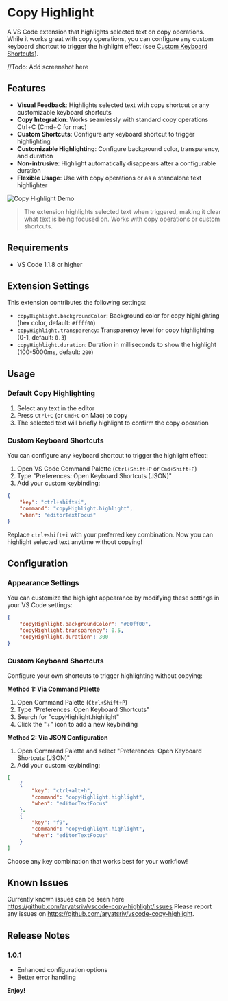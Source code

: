 # Copy Highlight

A VS Code extension that highlights selected text on copy operations.  
While it works great with copy operations, you can configure any custom keyboard shortcut to trigger the highlight effect (see [Custom Keyboard Shortcuts](#custom-keyboard-shortcuts)).

//Todo: Add screenshot here

## Features

-   **Visual Feedback**: Highlights selected text with copy shortcut or any customizable keyboard shortcuts
-   **Copy Integration**: Works seamlessly with standard copy operations Ctrl+C (Cmd+C for mac)
-   **Custom Shortcuts**: Configure any keyboard shortcut to trigger highlighting
-   **Customizable Highlighting**: Configure background color, transparency, and duration
-   **Non-intrusive**: Highlight automatically disappears after a configurable duration
-   **Flexible Usage**: Use with copy operations or as a standalone text highlighter

![Copy Highlight Demo](images/demo.gif)

> The extension highlights selected text when triggered, making it clear what text is being focused on. Works with copy operations or custom shortcuts.

## Requirements

-   VS Code 1.1.8 or higher

## Extension Settings

This extension contributes the following settings:

-   `copyHighlight.backgroundColor`: Background color for copy highlighting (hex color, default: `#ffff00`)
-   `copyHighlight.transparency`: Transparency level for copy highlighting (0-1, default: `0.3`)
-   `copyHighlight.duration`: Duration in milliseconds to show the highlight (100-5000ms, default: `200`)

## Usage

### Default Copy Highlighting

1. Select any text in the editor
2. Press `Ctrl+C` (or `Cmd+C` on Mac) to copy
3. The selected text will briefly highlight to confirm the copy operation

### Custom Keyboard Shortcuts

You can configure any keyboard shortcut to trigger the highlight effect:

1. Open VS Code Command Palette (`Ctrl+Shift+P` or `Cmd+Shift+P`)
2. Type "Preferences: Open Keyboard Shortcuts (JSON)"
3. Add your custom keybinding:

```json
{
    "key": "ctrl+shift+i",
    "command": "copyHighlight.highlight",
    "when": "editorTextFocus"
}
```

Replace `ctrl+shift+i` with your preferred key combination. Now you can highlight selected text anytime without copying!

## Configuration

### Appearance Settings

You can customize the highlight appearance by modifying these settings in your VS Code settings:

```json
{
    "copyHighlight.backgroundColor": "#00ff00",
    "copyHighlight.transparency": 0.5,
    "copyHighlight.duration": 300
}
```

### Custom Keyboard Shortcuts

Configure your own shortcuts to trigger highlighting without copying:

**Method 1: Via Command Palette**

1. Open Command Palette (`Ctrl+Shift+P`)
2. Type "Preferences: Open Keyboard Shortcuts"
3. Search for "copyHighlight.highlight"
4. Click the "+" icon to add a new keybinding

**Method 2: Via JSON Configuration**

1. Open Command Palette and select "Preferences: Open Keyboard Shortcuts (JSON)"
2. Add your custom keybinding:

```json
[
    {
        "key": "ctrl+alt+h",
        "command": "copyHighlight.highlight",
        "when": "editorTextFocus"
    },
    {
        "key": "f9",
        "command": "copyHighlight.highlight",
        "when": "editorTextFocus"
    }
]
```

Choose any key combination that works best for your workflow!

## Known Issues

Currently known issues can be seen here https://github.com/aryatsriv/vscode-copy-highlight/issues
Please report any issues on https://github.com/aryatsriv/vscode-copy-highlight.

## Release Notes

### 1.0.1

-   Enhanced configuration options
-   Better error handling

**Enjoy!**

